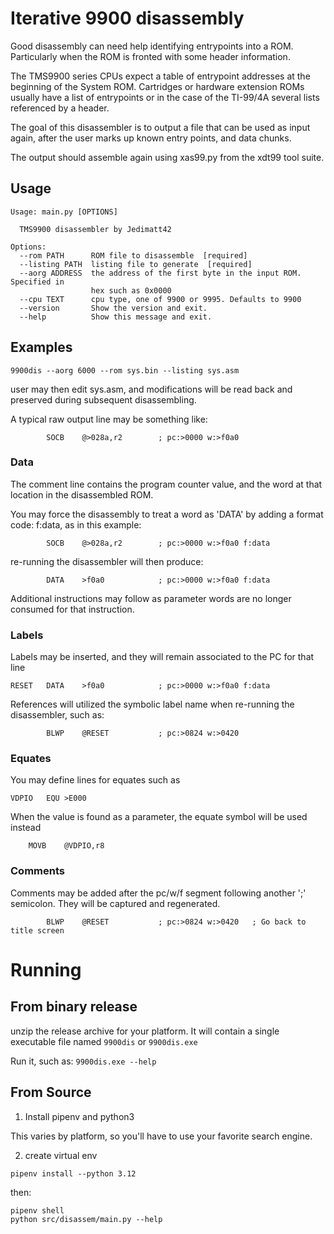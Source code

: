 # Iterative 9900 disassembly

Good disassembly can need help identifying entrypoints into a ROM.  Particularly when the
ROM is fronted with some header information.

The TMS9900 series CPUs expect a table of entrypoint addresses at the beginning of the System ROM.
Cartridges or hardware extension ROMs usually have a list of entrypoints or in the case of the
TI-99/4A several lists referenced by a header.

The goal of this disassembler is to output a file that can be used as input again, after the
user marks up known entry points, and data chunks.

The output should assemble again using xas99.py from the xdt99 tool suite.

## Usage

```
Usage: main.py [OPTIONS]

  TMS9900 disassembler by Jedimatt42

Options:
  --rom PATH      ROM file to disassemble  [required]
  --listing PATH  listing file to generate  [required]
  --aorg ADDRESS  the address of the first byte in the input ROM. Specified in
                  hex such as 0x0000
  --cpu TEXT      cpu type, one of 9900 or 9995. Defaults to 9900
  --version       Show the version and exit.
  --help          Show this message and exit.
```

## Examples

```
9900dis --aorg 6000 --rom sys.bin --listing sys.asm
```

user may then edit sys.asm, and modifications will be read back and preserved during
subsequent disassembling.

A typical raw output line may be something like:

```
      	SOCB    @>028a,r2        ; pc:>0000 w:>f0a0
```

### Data

The comment line contains the program counter value, and the word at that location in the disassembled ROM.

You may force the disassembly to treat a word as 'DATA' by adding a format code: f:data, as in this example:

```
      	SOCB    @>028a,r2        ; pc:>0000 w:>f0a0 f:data
```

re-running the disassembler will then produce:

```
      	DATA    >f0a0            ; pc:>0000 w:>f0a0 f:data
```

Additional instructions may follow as parameter words are no longer consumed for that instruction.

### Labels

Labels may be inserted, and they will remain associated to the PC for that line

```
RESET 	DATA    >f0a0            ; pc:>0000 w:>f0a0 f:data
```

References will utilized the symbolic label name when re-running the disassembler, such as:

```
      	BLWP    @RESET           ; pc:>0824 w:>0420
```

### Equates

You may define lines for equates such as

```
VDPIO	EQU	>E000
```

When the value is found as a parameter, the equate symbol will be used instead

```
	MOVB	@VDPIO,r8
```

### Comments

Comments may be added after the pc/w/f segment following another ';' semicolon. They will be captured and regenerated.

```
      	BLWP    @RESET           ; pc:>0824 w:>0420   ; Go back to title screen
```

# Running

## From binary release

unzip the release archive for your platform. It will contain a single executable file named `9900dis` or `9900dis.exe`

Run it, such as: `9900dis.exe --help` 

## From Source

1. Install pipenv and python3

This varies by platform, so you'll have to use your favorite search engine.

2. create virtual env

```
pipenv install --python 3.12
```

then:

```
pipenv shell
python src/disassem/main.py --help
```


